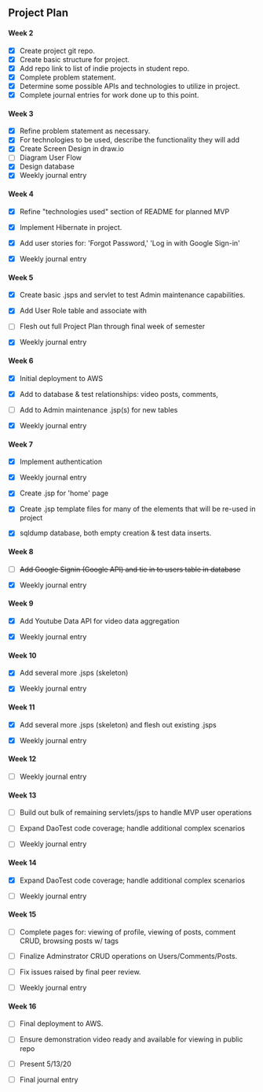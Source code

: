 ## Project Plan

#### Week 2

- [x] Create project git repo. 
- [x] Create basic structure for project.
- [x] Add repo link to list of indie projects in student repo.
- [x] Complete problem statement.
- [x] Determine some possible APIs and technologies to utilize in project.
- [x] Complete journal entries for work done up to this point.

#### Week 3

- [x] Refine problem statement as necessary.
- [X] For technologies to be used, describe the functionality they will add
- [x] Create Screen Design in draw.io
- [ ] Diagram User Flow
- [X] Design database 
- [x] Weekly journal entry

#### Week 4

- [X] Refine "technologies used" section of README for planned MVP
- [X] Implement Hibernate in project.
- [X] Add user stories for: 'Forgot Password,' 'Log in with Google Sign-in'
- [x] Weekly journal entry


#### Week 5

- [X] Create basic .jsps and servlet to test Admin maintenance capabilities.
- [X] Add User Role table and associate with 
- [ ] Flesh out full Project Plan through final week of semester
- [x] Weekly journal entry



#### Week 6

- [X] Initial deployment to AWS
- [X] Add to database & test relationships: video posts, comments, 
- [ ] Add to Admin maintenance .jsp(s) for new tables
- [X] Weekly journal entry


#### Week 7

- [X] Implement authentication
- [X] Weekly journal entry
- [X] Create .jsp for 'home' page
- [X] Create .jsp template files for many of the elements that will be re-used in project
- [X] sqldump database, both empty creation & test data inserts.


#### Week 8

- [ ] ~~Add Google Signin (Google API) and tie in to users table in database~~
- [X] Weekly journal entry


#### Week 9

- [X] Add Youtube Data API for video data aggregation
- [X] Weekly journal entry


#### Week 10

- [X] Add several more .jsps (skeleton)
- [X] Weekly journal entry


#### Week 11
- [X] Add several more .jsps (skeleton) and flesh out existing .jsps
- [X] Weekly journal entry


#### Week 12

- [ ] Weekly journal entry


#### Week 13
- [ ] Build out bulk of remaining servlets/jsps to handle MVP user operations
- [ ] Expand DaoTest code coverage; handle additional complex scenarios
- [ ] Weekly journal entry


#### Week 14

- [X] Expand DaoTest code coverage; handle additional complex scenarios
- [ ] Weekly journal entry


#### Week 15
- [ ] Complete pages for: viewing of profile, viewing of posts, comment CRUD, browsing posts w/ tags
- [ ] Finalize Adminstrator CRUD operations on Users/Comments/Posts.
- [ ] Fix issues raised by final peer review.
- [ ] Weekly journal entry


#### Week 16

- [ ] Final deployment to AWS.
- [ ] Ensure demonstration video ready and available for viewing in public repo
- [ ] Present 5/13/20
- [ ] Final journal entry



